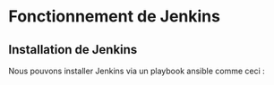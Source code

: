 # Fonctionnement de Jenkins

## Installation de Jenkins

Nous pouvons installer Jenkins via un playbook ansible comme ceci :
